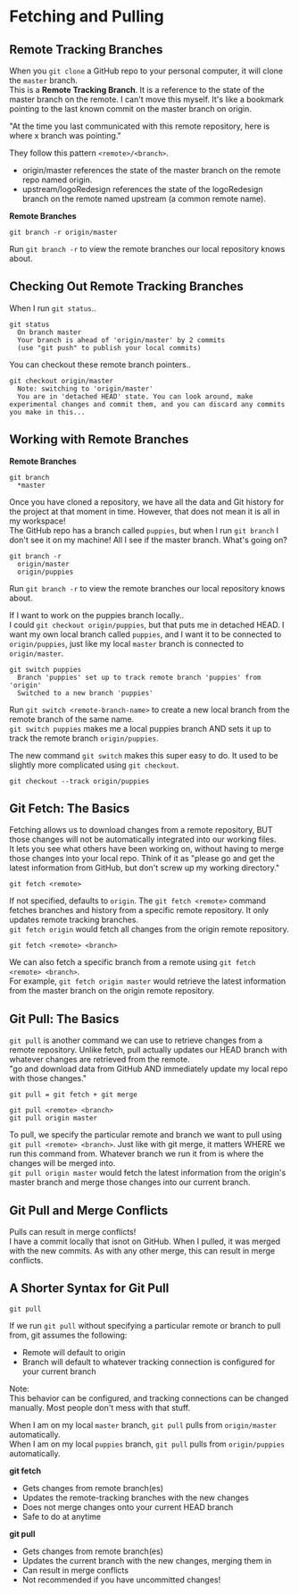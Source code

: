 # Fetching and Pulling

## Remote Tracking Branches

When you `git clone` a GitHub repo to your personal computer, it will clone the `master` branch.<br />
This is a <strong>Remote Tracking Branch</strong>. It is a reference to the state of the master branch on the remote. I can't move this myself. It's like a bookmark pointing to the last known commit on the master branch on origin.<br />

"At the time you last communicated with this remote repository, here is where x branch was pointing."<br />

They follow this pattern `<remote>/<branch>`.

<ul>
  <li>origin/master references the state of the master branch on the remote repo named origin.</li>
  <li>upstream/logoRedesign references the state of the logoRedesign branch on the remote named upstream (a common remote name).</li>
</ul>

<strong>Remote Branches</strong><br />

```
git branch -r origin/master
```

Run `git branch -r` to view the remote branches our local repository knows about.

## Checking Out Remote Tracking Branches

When I run `git status`..

```
git status
  On branch master
  Your branch is ahead of 'origin/master' by 2 commits
  (use "git push" to publish your local commits)
```

You can checkout these remote branch pointers..

```
git checkout origin/master
  Note: switching to 'origin/master'
  You are in 'detached HEAD' state. You can look around, make experimental changes and commit them, and you can discard any commits you make in this...
```

## Working with Remote Branches

<strong>Remote Branches</strong><br />

```
git branch
  *master
```

Once you have cloned a repository, we have all the data and Git history for the project at that moment in time. However, that does not mean it is all in my workspace!<br />
The GitHub repo has a branch called `puppies`, but when I run `git branch` I don't see it on my machine! All I see if the master branch. What's going on?

```
git branch -r
  origin/master
  origin/puppies
```

Run `git branch -r` to view the remote branches our local repository knows about.<br />

If I want to work on the puppies branch locally..<br />
I could `git checkout origin/puppies`, but that puts me in detached HEAD. I want my own local branch called `puppies`, and I want it to be connected to `origin/puppies`, just like my local `master` branch is connected to `origin/master`.<br />

```
git switch puppies
  Branch 'puppies' set up to track remote branch 'puppies' from 'origin'
  Switched to a new branch 'puppies'
```

Run `git switch <remote-branch-name>` to create a new local branch from the remote branch of the same name.<br />
`git switch puppies` makes me a local puppies branch AND sets it up to track the remote branch `origin/puppies`.<br />

The new command `git switch` makes this super easy to do. It used to be slightly more complicated using `git checkout`.<br />

```
git checkout --track origin/puppies
```

## Git Fetch: The Basics

Fetching allows us to download changes from a remote repository, BUT those changes will not be automatically integrated into our working files.<br />
It lets you see what others have been working on, without having to merge those changes into your local repo. Think of it as "please go and get the latest information from GitHub, but don't screw up my working directory."<br />

```
git fetch <remote>
```

If not specified, <remote> defaults to `origin`. The `git fetch <remote>` command fetches branches and history from a specific remote repository. It only updates remote tracking branches.<br />
`git fetch origin` would fetch all changes from the origin remote repository.<br />

```
git fetch <remote> <branch>
```

We can also fetch a specific branch from a remote using `git fetch <remote> <branch>`.<br />
For example, `git fetch origin master` would retrieve the latest information from the master branch on the origin remote repository.<br />

## Git Pull: The Basics

`git pull` is another command we can use to retrieve changes from a remote repository. Unlike fetch, pull actually updates our HEAD branch with whatever changes are retrieved from the remote.<br />
"go and download data from GitHub AND immediately update my local repo with those changes."<br />

`git pull = git fetch + git merge`<br />

```
git pull <remote> <branch>
git pull origin master
```

To pull, we specify the particular remote and branch we want to pull using `git pull <remote> <branch>`. Just like with git merge, it matters WHERE we run this command from. Whatever branch we run it from is where the changes will be merged into.<br />
`git pull origin master` would fetch the latest information from the origin's master branch and merge those changes into our current branch.<br />

## Git Pull and Merge Conflicts

Pulls can result in merge conflicts!<br />
I have a commit locally that isnot on GitHub. When I pulled, it was merged with the new commits. As with any other merge, this can result in merge conflicts.<br />

## A Shorter Syntax for Git Pull

```
git pull
```

If we run `git pull` without specifying a particular remote or branch to pull from, git assumes the following:

<ul>
  <li>Remote will default to origin</li>
  <li>Branch will default to whatever tracking connection is configured for your current branch</li>
</ul>

Note:<br />
This behavior can be configured, and tracking connections can be changed manually. Most people don't mess with that stuff.<br />

When I am on my local `master` branch, `git pull` pulls from `origin/master` automatically.<br />
When I am on my local `puppies` branch, `git pull` pulls from `origin/puppies` automatically.<br />

<strong>git fetch</strong><br />

<ul>
  <li>Gets changes from remote branch(es)</li>
  <li>Updates the remote-tracking branches with the new changes</li>
  <li>Does not merge changes onto your current HEAD branch</li>
  <li>Safe to do at anytime</li>
</ul>

<strong>git pull</strong><br />

<ul>
  <li>Gets changes from remote branch(es)</li>
  <li>Updates the current branch with the new changes, merging them in</li>
  <li>Can result in merge conflicts</li>
  <li>Not recommended if you have uncommitted changes!</li>
</ul>
